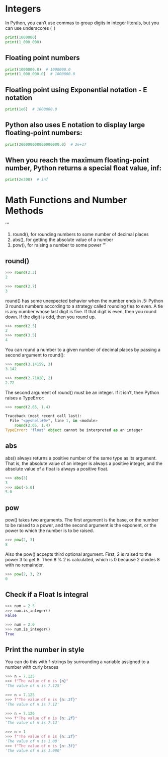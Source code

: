 
# Integers

In Python, you can’t use commas to group digits in integer literals, but you can use underscores (_)

```python
print(1000000)
print(1_000_000)
```

## Floating point numbers

```python
print(1000000.0)  # 1000000.0
print(1_000_000.0)  # 1000000.0
```

## Floating point using Exponential notation - E notation

```python
print(1e6)  # 1000000.0
```

## Python also uses E notation to display large floating-point numbers:

```python
print(200000000000000000.0)  # 2e+17
```

## When you reach the maximum floating-point number, Python returns a special float value, inf:

```python
print(2e308)  # inf
```

# Math Functions and Number Methods

'''
1. round(), for rounding numbers to some number of decimal places
2. abs(), for getting the absolute value of a number
3. pow(), for raising a number to some power
'''


## round()

```python
>>> round(2.3)
2

>>> round(2.7)
3
```

round() has some unexpected behavior when the number ends in .5: Python 3 rounds numbers according to a
strategy called rounding ties to even. A tie is any number whose last digit is five. If that digit is even, then you
round down. If the digit is odd, then you round up.

```python
>>> round(2.5)
2
>>> round(3.5)
4
```

You can round a number to a given number of decimal places by passing a second argument to round():

```python
>>> round(3.14159, 3)
3.142

>>> round(2.71828, 2)
2.72
```

The second argument of round() must be an integer. If it isn’t, then Python raises a TypeError:

```python
>>> round(2.65, 1.4)

Traceback (most recent call last):
  File "<pyshell#0>", line 1, in <module>
    round(2.65, 1.4)
TypeError: 'float' object cannot be interpreted as an integer
```

## abs

abs() always returns a positive number of the same type as its argument. That is, the absolute value of an
integer is always a positive integer, and the absolute value of a float is always a positive float.

```python
>>> abs(3)
3
>>> abs(-5.0)
5.0
```

## pow

pow() takes two arguments. The first argument is the base, or the number to be raised to a power, and the
second argument is the exponent, or the power to which the number is to be raised.

```python
>>> pow(2, 3)
8
```

Also the pow() accepts third optional argument. First, 2 is raised to the power 3 to get 8. Then 8 % 2 is calculated,
which is 0 because 2 divides 8 with no remainder.

```python
>>> pow(2, 3, 2)
0
```

## Check if a Float Is integral

```python
>>> num = 2.5
>>> num.is_integer()
False

>>> num = 2.0
>>> num.is_integer()
True
```

## Print the number in style

You can do this with f-strings by surrounding a variable assigned to a number with curly braces

```python
>>> n = 7.125
>>> f"The value of n is {n}"
'The value of n is 7.125'

>>> n = 7.125
>>> f"The value of n is {n:.2f}"
'The value of n is 7.12'

>>> n = 7.126
>>> f"The value of n is {n:.2f}"
'The value of n is 7.13'

>>> n = 1
>>> f"The value of n is {n:.2f}"
'The value of n is 1.00'
>>> f"The value of n is {n:.3f}"
'The value of n is 1.000'
```